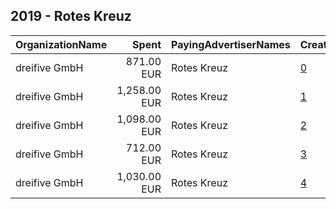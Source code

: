 ## 2019 - Rotes Kreuz 
|OrganizationName|Spent|PayingAdvertiserNames|CreativeUrls|Impressions|Genders|AgeBrackets|CountryCodes|BillingAddresses|CandidateBallotInformation|
|:---|---:|:---|:---|---:|:---|:---|:---|:---|:---|
|dreifive GmbH|871.00 EUR|Rotes Kreuz|[0](https://www.snap.com/political-ads/asset/8becbacc57de93047b36f5979c45115b910fa52fa19a893ab319172e108a74c3?mediaType=mp4)|699,822||16-25|austria|"Laimgrubengasse 14,Vienna,1060,AT"||
|dreifive GmbH|1,258.00 EUR|Rotes Kreuz|[1](https://www.snap.com/political-ads/asset/944eee0debbe165e8aa216be7f58c0681b5bcb4be162446747263ac2af6c66b9?mediaType=mp4)|1,102,722||18-25|austria|"Laimgrubengasse 14,Vienna,1060,AT"||
|dreifive GmbH|1,098.00 EUR|Rotes Kreuz|[2](https://www.snap.com/political-ads/asset/071f0c212a0ec505177887bb7653f6735c6097255f704f92d5d6cdce9e6c58b5?mediaType=mp4)|866,662||16-25|austria|"Laimgrubengasse 14,Vienna,1060,AT"||
|dreifive GmbH|712.00 EUR|Rotes Kreuz|[3](https://www.snap.com/political-ads/asset/6a096eb18c3508778286af2237fb27f944e34f76a653a89e85e126d5edea7fed?mediaType=mp4)|619,266||18-25|austria|"Laimgrubengasse 14,Vienna,1060,AT"||
|dreifive GmbH|1,030.00 EUR|Rotes Kreuz|[4](https://www.snap.com/political-ads/asset/8ce10b7886f619c4b63c0e9fc298db0eaa61bf441fa1771e7c593c6033bbe6da?mediaType=mp4)|820,237||16-25|austria|"Laimgrubengasse 14,Vienna,1060,AT"||
